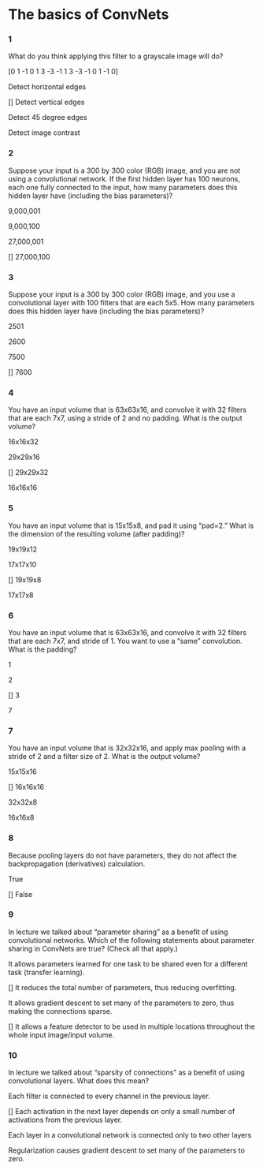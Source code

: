# The basics of ConvNets

### 1


What do you think applying this filter to a grayscale image will do?

[0 1 -1 0 
1 3 -3 -1
1 3 -3 -1
0 1 -1 0]

Detect horizontal edges

[] Detect vertical edges

Detect 45 degree edges

Detect image contrast

### 2

Suppose your input is a 300 by 300 color (RGB) image, and you are not using a convolutional network. If the first hidden layer has 100 neurons, each one fully connected to the input, how many parameters does this hidden layer have (including the bias parameters)?

9,000,001

9,000,100

27,000,001

[] 27,000,100

### 3
Suppose your input is a 300 by 300 color (RGB) image, and you use a convolutional layer with 100 filters that are each 5x5. How many parameters does this hidden layer have (including the bias parameters)?

2501

2600

7500

[] 7600

### 4

You have an input volume that is 63x63x16, and convolve it with 32 filters that are each 7x7, using a stride of 2 and no padding. What is the output volume?

16x16x32

29x29x16

[] 29x29x32

16x16x16

### 5

You have an input volume that is 15x15x8, and pad it using “pad=2.” What is the dimension of the resulting volume (after padding)?

19x19x12

17x17x10

[] 19x19x8

17x17x8

### 6


You have an input volume that is 63x63x16, and convolve it with 32 filters that are each 7x7, and stride of 1. You want to use a “same” convolution. What is the padding?

1

2

[] 3

7

### 7

You have an input volume that is 32x32x16, and apply max pooling with a stride of 2 and a filter size of 2. What is the output volume?

15x15x16

[] 16x16x16

32x32x8

16x16x8

### 8

Because pooling layers do not have parameters, they do not affect the backpropagation (derivatives) calculation.

True

[] False

### 9
In lecture we talked about “parameter sharing” as a benefit of using convolutional networks. Which of the following statements about parameter sharing in ConvNets are true? (Check all that apply.)

It allows parameters learned for one task to be shared even for a different task (transfer learning).

[] It reduces the total number of parameters, thus reducing overfitting.

It allows gradient descent to set many of the parameters to zero, thus making the connections sparse.

[] It allows a feature detector to be used in multiple locations throughout the whole input image/input volume.

### 10


In lecture we talked about “sparsity of connections” as a benefit of using convolutional layers. What does this mean?

Each filter is connected to every channel in the previous layer.

[] Each activation in the next layer depends on only a small number of activations from the previous layer.

Each layer in a convolutional network is connected only to two other layers

Regularization causes gradient descent to set many of the parameters to zero.
